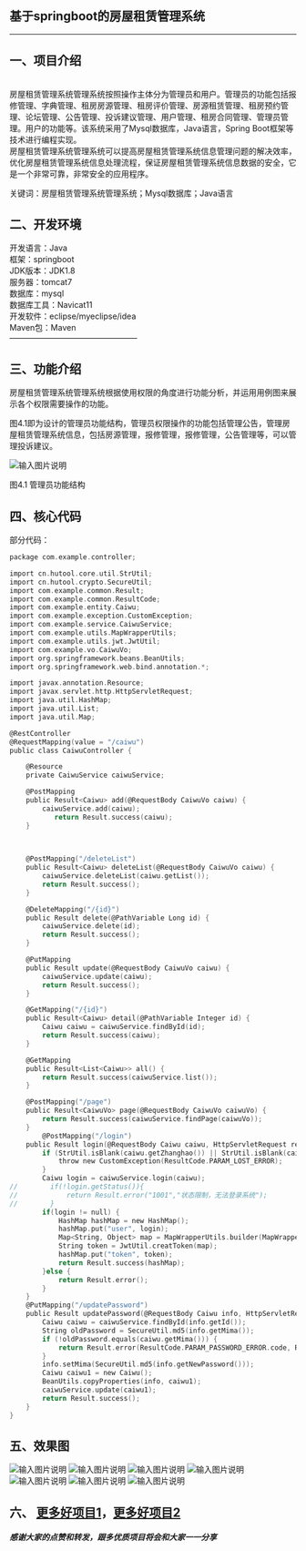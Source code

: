 ## 基于springboot的房屋租赁管理系统

* * *

## 一、项目介绍

    
房屋租赁管理系统管理系统按照操作主体分为管理员和用户。管理员的功能包括报修管理、字典管理、租房房源管理、租房评价管理、房源租赁管理、租房预约管理、论坛管理、公告管理、投诉建议管理、用户管理、租房合同管理、管理员管理。用户的功能等。该系统采用了Mysql数据库，Java语言，Spring Boot框架等技术进行编程实现。  
房屋租赁管理系统管理系统可以提高房屋租赁管理系统信息管理问题的解决效率，优化房屋租赁管理系统信息处理流程，保证房屋租赁管理系统信息数据的安全，它是一个非常可靠，非常安全的应用程序。

关键词：房屋租赁管理系统管理系统；Mysql数据库；Java语言

## 二、开发环境

开发语言：Java  
框架：springboot  
JDK版本：JDK1.8  
服务器：tomcat7  
数据库：mysql  
数据库工具：Navicat11  
开发软件：eclipse/myeclipse/idea  
Maven包：Maven  
————————————————

## 三、功能介绍

房屋租赁管理系统管理系统根据使用权限的角度进行功能分析，并运用用例图来展示各个权限需要操作的功能。

图4.1即为设计的管理员功能结构，管理员权限操作的功能包括管理公告，管理房屋租赁管理系统信息，包括房源管理，报修管理，报修管理，公告管理等，可以管理投诉建议。
  
![输入图片说明](1.png)


图4.1 管理员功能结构

## 四、核心代码

部分代码：

```c
package com.example.controller;

import cn.hutool.core.util.StrUtil;
import cn.hutool.crypto.SecureUtil;
import com.example.common.Result;
import com.example.common.ResultCode;
import com.example.entity.Caiwu;
import com.example.exception.CustomException;
import com.example.service.CaiwuService;
import com.example.utils.MapWrapperUtils;
import com.example.utils.jwt.JwtUtil;
import com.example.vo.CaiwuVo;
import org.springframework.beans.BeanUtils;
import org.springframework.web.bind.annotation.*;

import javax.annotation.Resource;
import javax.servlet.http.HttpServletRequest;
import java.util.HashMap;
import java.util.List;
import java.util.Map;

@RestController
@RequestMapping(value = "/caiwu")
public class CaiwuController {

    @Resource
    private CaiwuService caiwuService;

    @PostMapping
    public Result<Caiwu> add(@RequestBody CaiwuVo caiwu) {
        caiwuService.add(caiwu);
           return Result.success(caiwu);
    }
	
	

    @PostMapping("/deleteList")
    public Result<Caiwu> deleteList(@RequestBody CaiwuVo caiwu) {
        caiwuService.deleteList(caiwu.getList());
        return Result.success();
    }

    @DeleteMapping("/{id}")
    public Result delete(@PathVariable Long id) {
        caiwuService.delete(id);
        return Result.success();
    }

    @PutMapping
    public Result update(@RequestBody CaiwuVo caiwu) {
        caiwuService.update(caiwu);
        return Result.success();
    }

    @GetMapping("/{id}")
    public Result<Caiwu> detail(@PathVariable Integer id) {
        Caiwu caiwu = caiwuService.findById(id);
        return Result.success(caiwu);
    }

    @GetMapping
    public Result<List<Caiwu>> all() {
        return Result.success(caiwuService.list());
    }

    @PostMapping("/page")
    public Result<CaiwuVo> page(@RequestBody CaiwuVo caiwuVo) {
        return Result.success(caiwuService.findPage(caiwuVo));
    }
	    @PostMapping("/login")
    public Result login(@RequestBody Caiwu caiwu, HttpServletRequest request) {
        if (StrUtil.isBlank(caiwu.getZhanghao()) || StrUtil.isBlank(caiwu.getMima())) {
            throw new CustomException(ResultCode.PARAM_LOST_ERROR);
        }
        Caiwu login = caiwuService.login(caiwu);
//        if(!login.getStatus()){
//            return Result.error("1001","状态限制，无法登录系统");
//        }
        if(login != null) {
            HashMap hashMap = new HashMap();
            hashMap.put("user", login);
            Map<String, Object> map = MapWrapperUtils.builder(MapWrapperUtils.KEY_USER_ID,caiwu.getId());
            String token = JwtUtil.creatToken(map);
            hashMap.put("token", token);
            return Result.success(hashMap);
        }else {
            return Result.error();
        }
    }
    @PutMapping("/updatePassword")
    public Result updatePassword(@RequestBody Caiwu info, HttpServletRequest request) {
        Caiwu caiwu = caiwuService.findById(info.getId());
        String oldPassword = SecureUtil.md5(info.getMima());
        if (!oldPassword.equals(caiwu.getMima())) {
            return Result.error(ResultCode.PARAM_PASSWORD_ERROR.code, ResultCode.PARAM_PASSWORD_ERROR.msg);
        }
        info.setMima(SecureUtil.md5(info.getNewPassword()));
        Caiwu caiwu1 = new Caiwu();
        BeanUtils.copyProperties(info, caiwu1);
        caiwuService.update(caiwu1);
        return Result.success();
    }
}

```

## 五、效果图

![输入图片说明](2.png)
![输入图片说明](3.png)
![输入图片说明](4.png)
![输入图片说明](5.png)
![输入图片说明](6.png)
![输入图片说明](7.png)
![输入图片说明](8.png)
## 六、 [更多好项目1](https://blog.csdn.net/weixin_42182741/article/details/143714650)，[更多好项目2](https://blog.csdn.net/weixin_42182741/article/details/143715759)

##### 感谢大家的点赞和转发，跟多优质项目将会和大家一一分享
